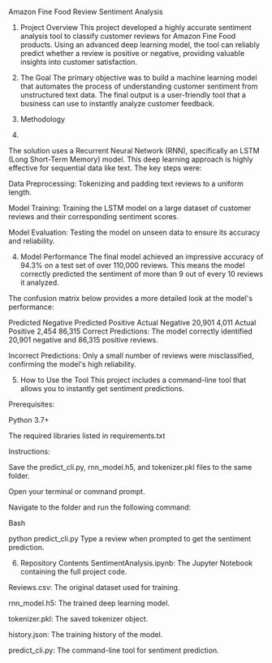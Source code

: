 Amazon Fine Food Review Sentiment Analysis
1. Project Overview
This project developed a highly accurate sentiment analysis tool to classify customer reviews for Amazon Fine Food products. Using an advanced deep learning model, the tool can reliably predict whether a review is positive or negative, providing valuable insights into customer satisfaction.

2. The Goal
The primary objective was to build a machine learning model that automates the process of understanding customer sentiment from unstructured text data. The final output is a user-friendly tool that a business can use to instantly analyze customer feedback.

3. Methodology
4. 
The solution uses a Recurrent Neural Network (RNN), specifically an LSTM (Long Short-Term Memory) model. This deep learning approach is highly effective for sequential data like text. The key steps were:

Data Preprocessing: Tokenizing and padding text reviews to a uniform length.

Model Training: Training the LSTM model on a large dataset of customer reviews and their corresponding sentiment scores.

Model Evaluation: Testing the model on unseen data to ensure its accuracy and reliability.

4. Model Performance
The final model achieved an impressive accuracy of 94.3% on a test set of over 110,000 reviews. This means the model correctly predicted the sentiment of more than 9 out of every 10 reviews it analyzed.

The confusion matrix below provides a more detailed look at the model's performance:

Predicted Negative	Predicted Positive
Actual Negative	20,901	4,011
Actual Positive	2,454	86,315
Correct Predictions: The model correctly identified 20,901 negative and 86,315 positive reviews.

Incorrect Predictions: Only a small number of reviews were misclassified, confirming the model's high reliability.

5. How to Use the Tool
This project includes a command-line tool that allows you to instantly get sentiment predictions.

Prerequisites:

Python 3.7+

The required libraries listed in requirements.txt

Instructions:

Save the predict_cli.py, rnn_model.h5, and tokenizer.pkl files to the same folder.

Open your terminal or command prompt.

Navigate to the folder and run the following command:

Bash

python predict_cli.py
Type a review when prompted to get the sentiment prediction.

6. Repository Contents
SentimentAnalysis.ipynb: The Jupyter Notebook containing the full project code.

Reviews.csv: The original dataset used for training.

rnn_model.h5: The trained deep learning model.

tokenizer.pkl: The saved tokenizer object.

history.json: The training history of the model.

predict_cli.py: The command-line tool for sentiment prediction.
